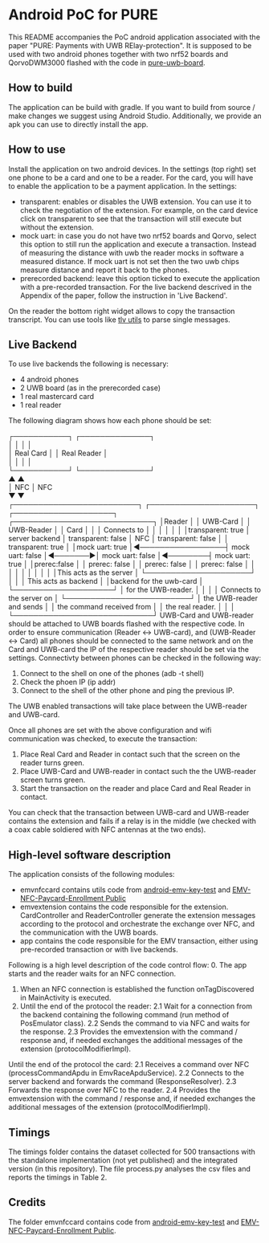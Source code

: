 # Android PoC for PURE

This README accompanies the PoC android application associated with the paper "PURE: Payments with UWB RElay-protection".
It is supposed to be used with two android phones together with two nrf52 boards and QorvoDWM3000 flashed with the code in [pure-uwb-board](add-link).

## How to build
The application can be build with gradle. If you want to build from source / make changes we suggest using Android Studio. Additionally, we provide an apk you can use to directly install the app.

## How to use
Install the application on two android devices. In the settings (top right) set one phone to be a card and one to be a reader. For the card, you will have to enable the application to be a payment application.
In the settings: 
* transparent: enables or disables the UWB extension. You can use it to check the negotiation of the extension. For example, on the card device click on transparent to see that the transaction will still execute but without the extension.
* mock uart: in case you do not have two nrf52 boards and  Qorvo, select this option to still run the application and execute a transaction.
  Instead of measuring the distance with uwb the reader mocks in software a measured distance. If mock uart is not set then the two uwb chips measure distance and report it back to the phones.
* prerecorded backend: leave this option ticked to execute the application with a pre-recorded transaction. For the live backend descrived in the Appendix of the paper, follow the instruction in 'Live Backend'. 

On the reader the bottom right widget allows to copy the transaction transcript. You can use tools like [tlv utils](https://emvlab.org/tlvutils/) to parse single messages.

## Live Backend
To use live backends the following is necessary:
- 4 android phones
- 2 UWB board (as in the prerecorded case)
- 1 real mastercard card
- 1 real reader

The following diagram shows how each phone should be set:

┌───────────┐                                                                                               ┌──────────────┐              
│           │                                                                                               │              │              
│ Real Card │                                                                                               │  Real Reader │              
│           │                                                                                               │              │              
└───────────┘                                                                                               └──────────────┘              
      ▲                                                                                                             ▲                     
      │ NFC                                                                                                         │ NFC                 
      ▼                                                                                                             ▼                     
┌─────────────────────────┐                  ┌─────────────────────┐         ┌────────────────────┐         ┌────────────────────────────┐
│Reader                   │                  │ UWB-Card            │         │ UWB-Reader         │         │ Card                       │
│                         │   Connects to    │                     │         │                    │         │                            │
│transparent: true        │ server backend   │ transparent: false  │   NFC   │ transparent: false │         │ transparent: true          │
│mock uart: true          │◄─────────────────┤ mock uart: false    │◄───────►│ mock uart: false   │◄────────┤ mock uart: true            │
│prerec:false             │                  │ prerec: false       │         │ prerec: false      │         │ prerec: false              │
│                         │                  │                     │         │                    │         │                            │
│This acts as the server  │                  └─────────────────────┘         │                    │         │ This acts as backend       │
│backend for the uwb-card │                                                  └────────────────────┘         │ for the UWB-reader.        │
│                         │                                                                                 │ Connects to the server on  │
└─────────────────────────┘                                                                                 │ the UWB-reader and sends   │
                                                                                                            │ the command received from  │
                                                                                                            │ the real reader.           │
                                                                                                            │                            │
                                                                                                            └────────────────────────────┘
UWB-Card and UWB-reader should be attached to UWB boards flashed with the respective code.
In order to ensure communication (Reader <-> UWB-card), and (UWB-Reader <-> Card) all phones should be connected to the same network and on the Card and UWB-card the IP of the respective reader should be set via the settings.
Connectivty between phones can be checked in the following way:
1. Connect to the shell on one of the phones (adb -t <transport id> shell)
2. Check the phoen IP (ip addr)
3. Connect to the shell of the other phone and ping the previous IP.

The UWB enabled transactions will take place between the UWB-reader and UWB-card. 

Once all phones are set with the above configuration and wifi communication was checked, to execute the transaction:
1. Place Real Card and Reader in contact such that the screen on the reader turns green.
2. Place UWB-Card and UWB-reader in contact such the the UWB-reader screen turns green.
3. Start the transaction on the reader and place Card and Real Reader in contact.

You can check that the transaction between UWB-card and UWB-reader contains the extension and fails if a relay is in the middle (we checked with a coax cable soldiered with NFC antennas at the two ends).

## High-level software description
The application consists of the following modules:
- emvnfccard contains utils code from [android-emv-key-test](https://github.com/johnzweng/android-emv-key-test/tree/master) and  [EMV-NFC-Paycard-Enrollment
Public](https://github.com/devnied/EMV-NFC-Paycard-Enrollment)
- emvextension contains the code responsible for the extension. CardController and ReaderController generate the extension messages according to the protocol and orchestrate the exchange over NFC, and the communication with the UWB boards.
- app contains the code responsible for the EMV transaction, either using pre-recorded transaction or with live backends.

Following is a high level description of the code control flow:
0. The app starts and the reader waits for an NFC connection.
1. When an NFC connection is established the function onTagDiscovered in MainActivity is executed.
2. Until the end of the protocol the reader:
  2.1 Wait for a connection from the backend containing the following command (run method of PosEmulator class).
  2.2 Sends the command to via NFC and waits for the response.
  2.3 Provides the emvextension with the command / response and, if needed exchanges the additional messages of the extension (protocolModifierImpl).
  
  Until the end of the protocol the card:
  2.1 Receives a command over NFC (processCommandApdu in EmvRaceApduService).
  2.2 Connects to the server backend and forwards the command (ResponseResolver).
  2.3 Forwards the response over NFC to the reader.
  2.4 Provides the emvextension with the command / response and, if needed exchanges the additional messages of the extension (protocolModifierImpl).


## Timings
The timings folder contains the dataset collected for 500 transactions with the standalone implementation (not yet published) and the integrated version (in this repository). The file process.py analyses the csv files and reports the timings in Table 2.

## Credits
The folder emvnfccard contains code from [android-emv-key-test](https://github.com/johnzweng/android-emv-key-test/tree/master) and  [EMV-NFC-Paycard-Enrollment
Public](https://github.com/devnied/EMV-NFC-Paycard-Enrollment).

